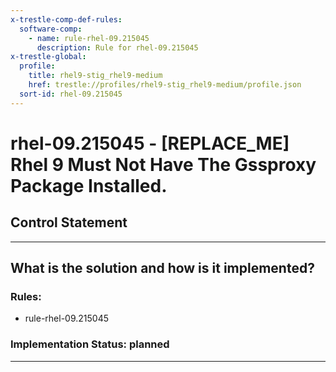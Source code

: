 ```yaml
---
x-trestle-comp-def-rules:
  software-comp:
    - name: rule-rhel-09.215045
      description: Rule for rhel-09.215045
x-trestle-global:
  profile:
    title: rhel9-stig_rhel9-medium
    href: trestle://profiles/rhel9-stig_rhel9-medium/profile.json
  sort-id: rhel-09.215045
---
```


# rhel-09.215045 - \[REPLACE_ME\] Rhel 9 Must Not Have The Gssproxy Package Installed.

## Control Statement

______________________________________________________________________

## What is the solution and how is it implemented?

<!-- For implementation status enter one of: implemented, partial, planned, alternative, not-applicable -->

<!-- Note that the list of rules under ### Rules: is read-only and changes will not be captured after assembly to JSON -->

<!-- Add control implementation description here for control: rhel-09.215045 -->

### Rules:

  - rule-rhel-09.215045

### Implementation Status: planned

______________________________________________________________________
